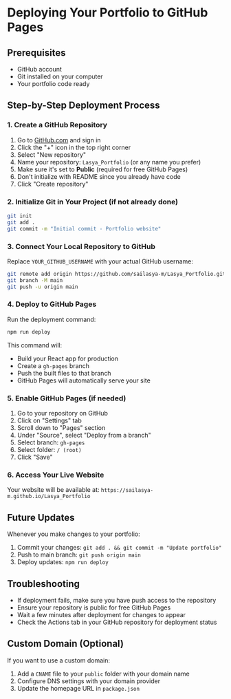 # Deploying Your Portfolio to GitHub Pages

## Prerequisites
- GitHub account
- Git installed on your computer
- Your portfolio code ready

## Step-by-Step Deployment Process

### 1. Create a GitHub Repository
1. Go to [GitHub.com](https://github.com) and sign in
2. Click the "+" icon in the top right corner
3. Select "New repository"
4. Name your repository: `Lasya_Portfolio` (or any name you prefer)
5. Make sure it's set to **Public** (required for free GitHub Pages)
6. Don't initialize with README since you already have code
7. Click "Create repository"

### 2. Initialize Git in Your Project (if not already done)
```bash
git init
git add .
git commit -m "Initial commit - Portfolio website"
```

### 3. Connect Your Local Repository to GitHub
Replace `YOUR_GITHUB_USERNAME` with your actual GitHub username:
```bash
git remote add origin https://github.com/sailasya-m/Lasya_Portfolio.git
git branch -M main
git push -u origin main
```

### 4. Deploy to GitHub Pages
Run the deployment command:
```bash
npm run deploy
```

This command will:
- Build your React app for production
- Create a `gh-pages` branch
- Push the built files to that branch
- GitHub Pages will automatically serve your site

### 5. Enable GitHub Pages (if needed)
1. Go to your repository on GitHub
2. Click on "Settings" tab
3. Scroll down to "Pages" section
4. Under "Source", select "Deploy from a branch"
5. Select branch: `gh-pages`
6. Select folder: `/ (root)`
7. Click "Save"

### 6. Access Your Live Website
Your website will be available at:
`https://sailasya-m.github.io/Lasya_Portfolio`

## Future Updates
Whenever you make changes to your portfolio:
1. Commit your changes: `git add . && git commit -m "Update portfolio"`
2. Push to main branch: `git push origin main`
3. Deploy updates: `npm run deploy`

## Troubleshooting
- If deployment fails, make sure you have push access to the repository
- Ensure your repository is public for free GitHub Pages
- Wait a few minutes after deployment for changes to appear
- Check the Actions tab in your GitHub repository for deployment status

## Custom Domain (Optional)
If you want to use a custom domain:
1. Add a `CNAME` file to your `public` folder with your domain name
2. Configure DNS settings with your domain provider
3. Update the homepage URL in `package.json` 